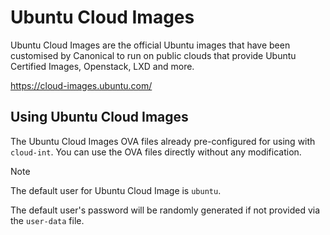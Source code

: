 # Ubuntu Cloud Images 

Ubuntu Cloud Images are the official Ubuntu images that have been customised by Canonical to run on public clouds that provide Ubuntu Certified Images, Openstack, LXD and more.

https://cloud-images.ubuntu.com/

## Using Ubuntu Cloud Images

The Ubuntu Cloud Images OVA files already pre-configured for using with `cloud-int`. You can use the OVA files directly without any modification.

> [!NOTE]
> The default user for Ubuntu Cloud Image is `ubuntu`.
>
> The default user's password will be randomly generated if not provided via the `user-data` file.
